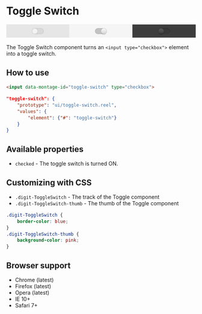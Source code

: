 # Toggle Switch

![Toggle Switch](screenshot.png)

The Toggle Switch component turns an `<input type="checkbox">` element into a toggle switch.

## How to use

```html
<input data-montage-id="toggle-switch" type="checkbox">
```

```json
"toggle-switch": {
    "prototype": "ui/toggle-switch.reel",
    "values": {
        "element": {"#": "toggle-switch"}
    }
}
```


## Available properties

* `checked` - The toggle switch is turned ON.


## Customizing with CSS

* `.digit-ToggleSwitch` - The track of the Toggle component
* `.digit-ToggleSwitch-thumb` - The thumb of the Toggle component

```css
.digit-ToggleSwitch {
    border-color: blue;
}
.digit-ToggleSwitch-thumb {
    background-color: pink;
}
```



## Browser support

* Chrome (latest)
* Firefox (latest)
* Opera (latest)
* IE 10+
* Safari 7+
